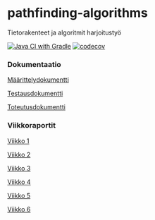 # pathfinding-algorithms

Tietorakenteet ja algoritmit harjoitustyö

[![Java CI with Gradle](https://github.com/jussmaki/pathfinding-algorithms/workflows/Java%20CI%20with%20Gradle/badge.svg)](https://github.com/jussmaki/pathfinding-algorithms/actions/workflows/gradle.yml)
[![codecov](https://codecov.io/gh/jussmaki/pathfinding-algorithms/branch/main/graph/badge.svg?token=R8DBV97Z3R)](https://codecov.io/gh/jussmaki/pathfinding-algorithms)

### Dokumentaatio

[Määrittelydokumentti](dokumentaatio/maarittelydokumentti.md)

[Testausdokumentti](dokumentaatio/testausdokumentti.md)

[Toteutusdokumentti](dokumentaatio/toteutusdokumentti.md)


### Viikkoraportit

[Viikko 1](dokumentaatio/viikkoraportti1.md)

[Viikko 2](dokumentaatio/viikkoraportti2.md)

[Viikko 3](dokumentaatio/viikkoraportti3.md)

[Viikko 4](dokumentaatio/viikkoraportti4.md)

[Viikko 5](dokumentaatio/viikkoraportti5.md)

[Viikko 6](dokumentaatio/viikkoraportti6.md)
